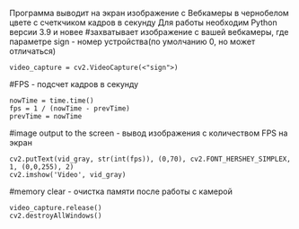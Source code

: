 Программа выводит на экран изображение с Вебкамеры в чернобелом цвете с счеткчиком кадров в секунду
Для работы необходим Python версии 3.9 и новее
#захватывает изображение с вашей вебкамеры, где параметре sign - номер устройства(по умолчанию 0, но может отличаться)

    video_capture = cv2.VideoCapture(<"sign">)

#FPS - подсчет кадров в секунду
    
    nowTime = time.time()
    fps = 1 / (nowTime - prevTime)
    prevTime = nowTime

#image output to the screen - вывод изображения с количеством FPS на экран
 
    cv2.putText(vid_gray, str(int(fps)), (0,70), cv2.FONT_HERSHEY_SIMPLEX, 1, (0,0,255), 2)
    cv2.imshow('Video', vid_gray)

#memory clear - очистка памяти после работы с камерой

    video_capture.release()
    cv2.destroyAllWindows()
